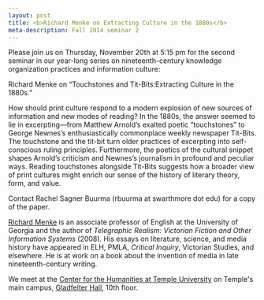 ```yaml
---
layout: post
title: <b>Richard Menke on Extracting Culture in the 1880s</b>
meta-description: Fall 2014 seminar 2
---
```


Please join us on Thursday, November 20th at 5:15 pm for the second seminar in our year-long series on nineteenth-century knowledge organization practices and information culture:  

<span class="sc">Richard Menke</span> on “Touchstones and Tit-Bits:Extracting Culture in the 1880s.”

How should print culture respond to a modern explosion of new sources of information and new modes of reading? In the 1880s, the answer seemed to lie in excerpting—from Matthew Arnold’s exalted poetic “touchstones” to George Newnes’s enthusiastically commonplace weekly newspaper Tit-Bits. The touchstone and the tit-bit turn older practices of excerpting into self-conscious ruling principles. Furthermore, the poetics of the cultural snippet shapes Arnold’s criticism and Newnes’s journalism in profound and peculiar ways. Reading touchstones alongside Tit-Bits suggests how a broader view of print cultures might enrich our sense of the history of literary theory, form, and value.

Contact Rachel Sagner Buurma (rbuurma at swarthmore dot edu) for a copy of the paper. 

<a href = "http://www.richardmenke.net">Richard Menke</a> is an associate professor of English at the University of Georgia and the author of <i>Telegraphic Realism: Victorian Fiction and Other Information Systems</i> (2008). His essays on literature, science, and media history have appeared in ELH, PMLA, <i>Critical Inquiry</i>, Victorian Studies, and elsewhere. He is at work on a book about the invention of media in late nineteenth-century writing.

We meet at the <a href = "http://www.cla.temple.edu/chat/">Center for the Humanities at Temple University</a> on Temple's main campus, <a href = "http://www.temple.edu/humanities/about/directions/index.htm">Gladfelter Hall</a>, 10th floor.

